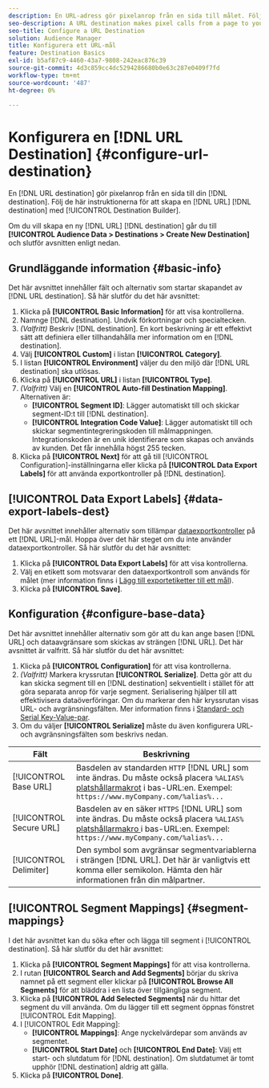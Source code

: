```yaml
---
description: En URL-adress gör pixelanrop från en sida till målet. Följ de här instruktionerna för att skapa ett URL-mål med Destination Builder.
seo-description: A URL destination makes pixel calls from a page to your destination. Follow these instructions to create a URL destination with Destination Builder.
seo-title: Configure a URL Destination
solution: Audience Manager
title: Konfigurera ett URL-mål
feature: Destination Basics
exl-id: b5af87c9-4460-43a7-9808-242eac876c39
source-git-commit: 4d3c859cc4dc5294286680b0e63c287e0409f7fd
workflow-type: tm+mt
source-wordcount: '487'
ht-degree: 0%

---
```


# Konfigurera en [!DNL URL Destination] {#configure-url-destination}

En [!DNL URL destination] gör pixelanrop från en sida till din [!DNL destination]. Följ de här instruktionerna för att skapa en [!DNL URL] [!DNL destination] med [!UICONTROL Destination Builder].

<!-- create-url-destination.xml -->

Om du vill skapa en ny [!DNL URL] [!DNL destination] går du till **[!UICONTROL Audience Data > Destinations > Create New Destination]** och slutför avsnitten enligt nedan.

## Grundläggande information {#basic-info}

Det här avsnittet innehåller fält och alternativ som startar skapandet av [!DNL URL destination]. Så här slutför du det här avsnittet:

1. Klicka på **[!UICONTROL Basic Information]** för att visa kontrollerna.
2. Namnge [!DNL destination]. Undvik förkortningar och specialtecken.
3. *(Valfritt)* Beskriv [!DNL destination]. En kort beskrivning är ett effektivt sätt att definiera eller tillhandahålla mer information om en [!DNL destination].
4. Välj **[!UICONTROL Custom]** i listan **[!UICONTROL Category]**.
5. I listan **[!UICONTROL Environment]** väljer du den miljö där [!DNL URL destination] ska utlösas.
6. Klicka på **[!UICONTROL URL]** i listan **[!UICONTROL Type]**.
7. *(Valfritt)* Välj en **[!UICONTROL Auto-fill Destination Mapping]**. Alternativen är:
   * **[!UICONTROL Segment ID]**: Lägger automatiskt till och skickar segment-ID:t till [!DNL destination].
   * **[!UICONTROL Integration Code Value]**: Lägger automatiskt till och skickar segmentintegreringskoden till målmappningen. Integrationskoden är en unik identifierare som skapas och används av kunden. Det får innehålla högst 255 tecken.
8. Klicka på **[!UICONTROL Next]** för att gå till [!UICONTROL Configuration]-inställningarna eller klicka på **[!UICONTROL Data Export Labels]** för att använda exportkontroller på [!DNL destination].

## [!UICONTROL Data Export Labels] {#data-export-labels-dest}

Det här avsnittet innehåller alternativ som tillämpar [dataexportkontroller](../../features/data-export-controls.md) på ett [!DNL URL]-mål. Hoppa över det här steget om du inte använder dataexportkontroller. Så här slutför du det här avsnittet:

1. Klicka på **[!UICONTROL Data Export Labels]** för att visa kontrollerna.
2. Välj en etikett som motsvarar den dataexportkontroll som används för målet (mer information finns i [Lägg till exportetiketter till ett mål](/help/using/features/destinations/add-data-export-labels.md)).
3. Klicka på **[!UICONTROL Save]**.

## Konfiguration {#configure-base-data}

Det här avsnittet innehåller alternativ som gör att du kan ange basen [!DNL URL] och dataavgränsare som skickas av strängen [!DNL URL]. Det här avsnittet är valfritt. Så här slutför du det här avsnittet:

1. Klicka på **[!UICONTROL Configuration]** för att visa kontrollerna.
1. *(Valfritt)* Markera kryssrutan **[!UICONTROL Serialize]**.
Detta gör att du kan skicka segment till en [!DNL destination] sekventiellt i stället för att göra separata anrop för varje segment. Serialisering hjälper till att effektivisera dataöverföringar. Om du markerar den här kryssrutan visas URL- och avgränsningsfälten. Mer information finns i [Standard- och Serial Key-Value-par](../../features/destinations/key-value-pairs.md).
1. Om du väljer **[!UICONTROL Serialize]** måste du även konfigurera URL- och avgränsningsfälten som beskrivs nedan.

| Fält | Beskrivning |
|--- |--- |
| [!UICONTROL Base URL] | Basdelen av standarden `HTTP` [!DNL URL] som inte ändras. Du måste också placera `%ALIAS%` [platshållarmakrot](../../features/destinations/destination-macros.md#destination-macros-defined) i bas-URL:en. Exempel: `https://www.myCompany.com/%alias%...` |
| [!UICONTROL Secure URL] | Basdelen av en säker `HTTPS` [!DNL URL] som inte ändras. Du måste också placera `%ALIAS%`   [ platshållarmakro ](../../features/destinations/destination-macros.md#destination-macros-defined) i bas-URL:en. Exempel: `https://www.myCompany.com/%alias%...` |
| [!UICONTROL Delimiter] | Den symbol som avgränsar segmentvariablerna i strängen [!DNL URL]. Det här är vanligtvis ett komma eller semikolon. Hämta den här informationen från din målpartner. |

## [!UICONTROL Segment Mappings] {#segment-mappings}

I det här avsnittet kan du söka efter och lägga till segment i [!UICONTROL destination]. Så här slutför du det här avsnittet:

1. Klicka på **[!UICONTROL Segment Mappings]** för att visa kontrollerna.
1. I rutan **[!UICONTROL Search and Add Segments]** börjar du skriva namnet på ett segment eller klickar på **[!UICONTROL Browse All Segments]** för att bläddra i en lista över tillgängliga segment.
1. Klicka på **[!UICONTROL Add Selected Segments]** när du hittar det segment du vill använda. Om du lägger till ett segment öppnas fönstret [!UICONTROL Edit Mapping].
1. I [!UICONTROL Edit Mapping]:
   * **[!UICONTROL Mappings]**: Ange nyckelvärdepar som används av segmentet.
   * **[!UICONTROL Start Date]** och **[!UICONTROL End Date]**: Välj ett start- och slutdatum för [!DNL destination]. Om slutdatumet är tomt upphör [!DNL destination] aldrig att gälla.
1. Klicka på **[!UICONTROL Done]**.
